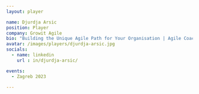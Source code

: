 ```yaml
---
layout: player

name: Djurdja Arsic
position: Player
company: Growit Agile
bio: "Building the Unique Agile Path for Your Organisation | Agile Coach"
avatar: /images/players/djurdja-arsic.jpg
socials:
  - name: linkedin
    url : in/djurdja-arsic/

events:
  - Zagreb 2023

---
```

